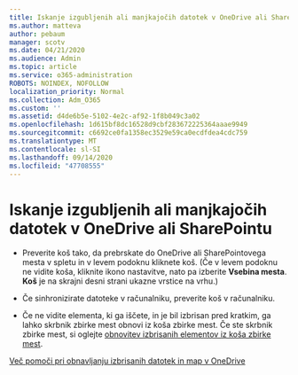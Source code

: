 ```yaml
---
title: Iskanje izgubljenih ali manjkajočih datotek v OneDrive ali SharePointu
ms.author: matteva
author: pebaum
manager: scotv
ms.date: 04/21/2020
ms.audience: Admin
ms.topic: article
ms.service: o365-administration
ROBOTS: NOINDEX, NOFOLLOW
localization_priority: Normal
ms.collection: Adm_O365
ms.custom: ''
ms.assetid: d4de6b5e-5102-4e2c-af92-1f8b049c3a02
ms.openlocfilehash: 1d615bf8dc16528d9cbf283672225364aaae9949
ms.sourcegitcommit: c6692ce0fa1358ec3529e59ca0ecdfdea4cdc759
ms.translationtype: MT
ms.contentlocale: sl-SI
ms.lasthandoff: 09/14/2020
ms.locfileid: "47708555"
---
```

# <a name="find-lost-or-missing-files-in-onedrive-or-sharepoint"></a>Iskanje izgubljenih ali manjkajočih datotek v OneDrive ali SharePointu

- Preverite koš tako, da prebrskate do OneDrive ali SharePointovega mesta v spletu in v levem podoknu kliknete koš. (Če v levem podoknu ne vidite koša, kliknite ikono nastavitve, nato pa izberite **Vsebina mesta**. **Koš** je na skrajni desni strani ukazne vrstice na vrhu.) 
    
- Če sinhronizirate datoteke v računalniku, preverite koš v računalniku. 
    
- Če ne vidite elementa, ki ga iščete, in je bil izbrisan pred kratkim, ga lahko skrbnik zbirke mest obnovi iz koša zbirke mest. Če ste skrbnik zbirke mest, si oglejte [obnovitev izbrisanih elementov iz koša zbirke mest](https://go.microsoft.com/fwlink/?linkid=866439).
    
[Več pomoči pri obnavljanju izbrisanih datotek in map v OneDrive](https://go.microsoft.com/fwlink/?linkid=872872)
  

